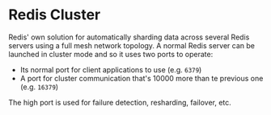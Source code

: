 # Redis Cluster
Redis' own solution for automatically sharding data across several Redis servers using a full mesh network topology. A normal Redis server can be launched in cluster mode and so it uses two ports to operate:

* Its normal port for client applications to use (e.g. `6379`)
* A port for cluster communication that's 10000 more than te previous one (e.g. `16379`)

The high port is used for failure detection, resharding, failover, etc.


